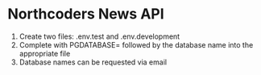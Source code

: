 # Northcoders News API

1. Create two files: .env.test and .env.development
2. Complete with PGDATABASE= followed by the database name into the appropriate file
3. Database names can be requested via email




